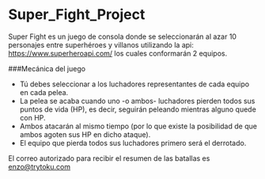 # Super_Fight_Project

Super Fight es un juego de consola donde se seleccionarán al azar 10 personajes entre superhéroes y villanos utilizando la api: https://www.superheroapi.com/ los cuales conformarán 2 equipos.

###Mecánica del juego

- Tú debes seleccionar a los luchadores representantes de cada equipo en cada pelea. 
- La pelea se acaba cuando uno -o ambos- luchadores pierden todos sus puntos de vida (HP), es decir, seguirán peleando mientras alguno quede con HP.
- Ambos atacarán al mismo tiempo (por lo que existe la posibilidad de que ambos agoten sus HP en dicho ataque).
- El equipo que pierda todos sus luchadores primero será el derrotado.

El correo autorizado para recibir el resumen de las batallas es enzo@trytoku.com
